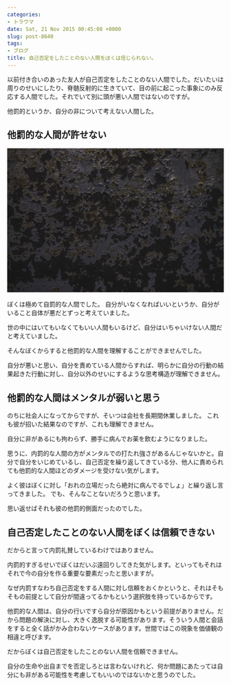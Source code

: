 ```yaml
---
categories:
- トラウマ
date: Sat, 21 Nov 2015 00:45:08 +0000
slug: post-8640
tags:
- ブログ
title: 自己否定をしたことのない人間をぼくは信じられない。
---
```


以前付き合いのあった友人が自己否定をしたことのない人間でした。だいたいは周りのせいにしたり、脊髄反射的に生きていて、目の前に起こった事象にのみ反応する人間でした。それでいて別に頭が悪い人間ではないのですが。

他罰的というか、自分の非について考えない人間した。<!--more--><h2>他罰的な人間が許せない</h2>

![](images/ISHIO151020314541.jpg)

ぼくは極めて自罰的な人間でした。
自分がいなくなればいいというか、自分がいること自体が悪だとずっと考えていました。

世の中にはいてもいなくてもいい人間もいるけど、自分はいちゃいけない人間だと考えていました。

そんなぼくからすると他罰的な人間を理解することができませんでした。

自分が悪いと思い、自分を責めている人間からすれば、明らかに自分の行動の結果起きた行動に対し、自分以外のせいにするような思考構造が理解できません。

<h2>他罰的な人間はメンタルが弱いと思う</h2>

のちに社会人になってからですが、そいつは会社を長期間休業しました。
これも彼が招いた結果なのですが、これも理解できません。

自分に非があるにも拘わらず、勝手に病んでお薬を飲むようになりました。

思うに、内罰的な人間の方がメンタルでの打たれ強さがあるんじゃないかと。自分で自分をいじめているし、自己否定を繰り返してきている分、他人に責められても他罰的な人間ほどのダメージを受けない気がします。

よく彼はぼくに対し「おれの立場だったら絶対に病んでるでしょ」と繰り返し言ってきました。
でも、そんなことないだろうと思います。

思い返せばそれも彼の他罰的側面だったのでした。


<h2>自己否定したことのない人間をぼくは信頼できない</h2>

だからと言って内罰礼賛しているわけではありません。

内罰的すぎるせいでぼくはだいぶ遠回りしてきた気がします。といってもそれはそれで今の自分を作る重要な要素だったと思いますが。

なぜ内罰すなわち自己否定をする人間に対し信頼をおくかというと、それはそもそもの前提として自分が間違ってるかもという選択肢を持っているからです。

他罰的な人間は、自分の行いですら自分が原因かもという前提がありません。だから問題の解決に対し、大きく逸脱する可能性があります。そういう人間と会話をすると全く話がかみ合わないケースがあります。世間ではこの現象を価値観の相違と呼びます。

だからぼくは自己否定をしたことのない人間を信頼できません。

自分の生命や出自までを否定しろとは言わないけれど、何か問題にあたっては自分にも非がある可能性を考慮してもいいのではないかと思うのでした。